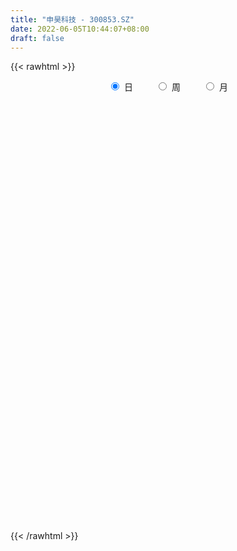 ```yaml
---
title: "申昊科技 - 300853.SZ"
date: 2022-06-05T10:44:07+08:00
draft: false
---
```

{{< rawhtml >}}
    <div style="text-align: center">
        <label style="padding: 1rem;"><input style="margin-right: .5rem" type="radio" name="period" value="D" checked onclick="period_change(this)">日</label>
        <label style="padding: 1rem;"><input style="margin-right: .5rem" type="radio" name="period" value="W" onclick="period_change(this)">周</label>
        <label style="padding: 1rem;"><input style="margin-right: .5rem" type="radio" name="period" value="M" onclick="period_change(this)">月</label>
    </div>
    <div id="chart" style="height: 700px;"></div> 
    <script type="text/javascript">
        const D_v = [554.73,139.92,151.24,160.25,495.36,9085.8,2714.82,1051.08,120462.29,87022.91,80603.54,54928.29,38454.74,41546.93,30181.53,31763.09,25317.61,31017.36,37850.85,22846.68,31258.88,24122.64,31626.1,35492.93,24381.0,21277.51,35740.63,21573.06,22676.95,20766.3,13864.92,12798.07,22420.41,17504.55,26424.84,11355.54,11487.74,17385.61,15292.43,20765.53,13051.57,14010.16,8076.75,31467.96,16606.23,15314.74,18707.38,8127.75,10175.32,21372.79,16568.7,13620.12,18503.36,15408.36,17512.65,9367.69,15414.95,13659.0,11087.17,22660.56,42135.38,28044.17,26794.34,27911.48,42733.98,29915.45,37259.04,31127.51,27775.56,33107.84,31985.61,40680.79,30815.91,31335.63,16374.94,17423.39,11253.05,14527.58,9416.74,9031.31,12875.2,7732.06,10530.74,15221.49,11245.75,8322.67,6907.77,7555.75,9994.02,5142.3,7263.52,5416.5,6810.67,5854.04,13383.72,5675.05,4457.59,6425.38,6816.5,9340.06,8030.0,8653.0,5180.91,12225.97,8120.72,9045.5,8824.23,12657.03,9816.11,10073.23,9145.05,12177.24,20100.05,9159.06,9898.06,5382.06,8376.4,10330.96,10835.56,7087.37,7346.87,4431.76,5298.62,5467.31,5126.0,5570.75,4083.75,4485.75,6302.44,7993.75,4689.01,3764.73,4029.69,4490.0,4288.38,3878.0,7799.5,6738.56,7756.18,6019.5,5926.81,6064.56,4100.87,4764.0,8789.37,4466.53,3975.44,4960.0,9378.02,8423.0,16986.73,10309.8,5037.15,8238.92,7208.0,4636.23,8224.75,14501.85,12087.69,7548.25,8209.0,5031.74,9334.0,5233.69,5149.48,3412.62,3115.73,5520.49,3415.0,2707.56,3248.84,5599.0,3591.54,3100.0,2021.0,2000.12,3551.06,2372.87,3498.37,2926.0,4413.0,4234.62,4354.99,8940.75,14065.85,8477.9,9107.41,11466.54,13645.7,11142.75,5531.12,4098.62,6024.24,2733.75,7478.02,3839.0,3362.75,2395.0,2862.86,2948.0,7331.25,2804.8,2741.59,4148.61,4385.0,4930.75,4638.37,59219.35,47990.06,22526.5,27364.7,15852.0,13891.89,37249.97,34295.69,28837.11,27741.19,45147.54,25221.6,27740.6,43113.81,27792.3,53038.55,45015.52,30367.15,21784.85,41281.63,23301.8,16396.58,25506.55,33556.18,16703.85,24883.55,37142.43,40486.35,21493.35,40362.51,37309.77,25918.55,20450.03,17737.0,45559.92,32557.95,29270.56,22974.03,27473.82,49330.21,43355.45,30234.4,50994.75,31415.15,24737.08,34486.9,26825.68,21449.95,12429.8,17029.95,13465.51,16295.8,56515.22,24106.27,13871.8,15290.36,28892.38,33503.45,36742.34,34097.74,27256.17,40140.17,25569.06,22402.9,18167.4,22484.39,31150.41,23054.55,145533.03,86538.65,37203.6,39917.74,27886.75,27013.3,16439.51,12686.45,14821.35,21553.55,30850.65,19355.4,30957.9,21061.0,22825.2,10651.2,18210.16,13518.95,21272.33,7227.4,5099.95,6733.1,9708.84,18549.13,31844.25,42747.73,70056.93,30999.96,49824.66,31695.2,58324.21,27562.52,22564.02,34645.73,27361.4,64475.4,134796.22,80793.58,64751.24,35749.2,27371.2,65649.81,63731.68,39864.6,31828.2,58661.2,53798.55,57558.4,45228.4,28698.4,57334.02,39132.6,39456.6,30166.8,24720.64,30920.74,30078.5,32833.95,28001.7,18488.96,11697.15,8350.94,21845.46,79162.75,72611.56,36381.1,44589.2,43622.92,24679.11,33495.6,23516.98,25972.95,21125.2,14608.61,13302.4,30256.91,19441.49,20461.43,16751.96,47960.45,35085.08,19927.2,13739.56,28078.8,27096.4,36769.08,37855.05,24778.0,13189.16,33384.45,8658.2,11339.78,26827.95,8847.4,10459.2,8017.75,15303.64,10206.55,8357.54,9263.6,8784.18,6410.24,7882.38,9548.17,6602.3,7407.03,14394.15,9235.4,8462.61,14660.84,15182.49,8729.9,6717.25,9635.35,5079.0,5998.94,7619.17,20422.24,18009.14,11952.8,8040.94,17205.67,11990.37,18108.06,17850.64,19689.54,7930.98,7767.68,11644.75,6727.2,11818.53,7277.6,14095.63,20608.83,11975.95,6847.2,9503.0,10862.0,16688.82,12196.2,7326.94,7551.9,6041.41,9275.61,13340.2,8288.6,10668.4,12053.0,13299.65,16212.4,14592.6,16741.58,19453.01,13704.4,28723.9,28160.14,13795.4,15256.06,30861.26,15198.73,29563.04,23372.48,9356.74,5865.8,5996.48,5731.8,4859.78,6208.8,5178.2,7439.34,5552.6,5099.77,7561.49,8079.8,13816.66]
const D_histogram = [0.0,0.2795213675,0.7470310273,1.3367903218,2.0030337083,2.7147391889,3.4522865169,4.2048096467,4.9668268024,5.0293969739,4.1608299796,3.1224931624,2.0697348123,0.9084358026,-0.0597856913,-0.8643942007,-1.293836988,-1.4122561975,-1.638373682,-1.8800306532,-1.7685827078,-1.8243618119,-1.6804831551,-1.4885653911,-1.460191305,-1.4450523736,-1.2946719848,-1.2807991201,-1.3100894368,-1.442960627,-1.5373263862,-1.6022978837,-1.4739472972,-1.3988264386,-1.7171121407,-1.7648773206,-1.6525134519,-1.3780900212,-1.0618370049,-0.7462879119,-0.5442998905,-0.3577437078,-0.290017848,0.0143210814,0.1695420111,0.1768265916,0.0797536381,-0.0401692244,-0.1686740353,0.0906598976,0.316353521,0.4675664789,0.584163716,0.5593017545,0.3832631405,0.1718787614,0.1889841294,0.1794963871,0.1208818446,0.1114921055,0.4656836607,0.4288843704,0.4881193062,0.5943944459,0.7768344479,0.9203738975,0.913760793,0.7385468639,0.6744808477,0.7380609022,0.7974979762,1.0472396193,0.9329982632,0.4285557176,0.0700466097,-0.3264172375,-0.5253938311,-0.7778613645,-0.9122785133,-0.9999544003,-0.8855326306,-0.8066876415,-0.9113420526,-1.1291906323,-1.1442555959,-1.1181667266,-1.0204301609,-0.9456779698,-0.9317675461,-0.8646141781,-0.6737413882,-0.533132967,-0.561011297,-0.5883691568,-0.6975031323,-0.6348783551,-0.5691808361,-0.4015958141,-0.2845949435,-0.2813651651,-0.2053831817,-0.2819603917,-0.2312453896,-0.0365072338,0.1751970687,0.1537419281,0.3047332365,0.4594743798,0.5582672245,0.6742537221,0.6268358012,0.3938168804,-0.0724890072,-0.4032197186,-0.7468662145,-0.9218998447,-1.085272594,-0.9418428635,-0.741037313,-0.527147181,-0.3118760027,-0.1280112593,-0.0057251997,0.0326383706,-0.0526075976,0.0349570137,0.0742799527,0.1168731653,0.070948562,0.2551388712,0.3084803712,0.2635455011,0.2442834623,0.1235029553,-0.0152903839,-0.0176643308,0.1951813189,0.3430577555,0.559741601,0.6486501014,0.5919819284,0.5969383727,0.5304095365,0.367108738,0.4399709481,0.4473494557,0.4601409018,0.4114262826,0.5051044657,0.5441235445,0.6623840682,0.6407221332,0.5827270385,0.5840813256,0.4055287183,0.293042858,0.3427051171,0.5186939761,0.6294369714,0.65375458,0.4832914686,0.379182003,0.1419274394,0.0145760681,-0.012358475,-0.064896481,-0.1101585477,-0.2586409691,-0.3019880306,-0.3249790936,-0.2534934085,-0.1642517615,-0.1798657648,-0.2631636791,-0.2850007611,-0.2754555469,-0.3367341568,-0.3012159792,-0.1666358884,-0.095341678,0.014452721,0.1151481523,0.2058758134,0.3298029074,0.388156709,0.5380365516,0.4011571652,0.5432710114,0.7354161954,0.656800952,0.5068289727,0.3545764787,0.1174466954,-0.0515912731,0.0326920432,0.0032252624,0.0309966219,0.03440502,-0.0019646162,-0.1494236957,-0.3514209275,-0.4504908308,-0.4584060585,-0.3898586262,-0.2869396858,-0.2572014432,-0.1970847848,0.6190169812,0.8347462048,0.9870703743,1.3472420282,1.3792242079,1.2555666845,-1.1292700116,-2.6409984649,-3.3740704631,-3.8008057057,-4.0159892123,-3.9830543435,-3.6621693765,-3.1163087009,-2.5690125084,-1.8675146811,-1.3201398985,-0.903986352,-0.603874709,-0.1777008815,0.1038867434,0.3379265442,0.5878375846,0.8013470282,0.9458365211,0.9447999028,1.106998297,1.3100674993,1.3732365605,1.4992690662,1.6629754875,1.5411710339,1.2892351634,1.0496050482,1.1711965179,1.2204190657,1.0166182717,0.8444741865,0.5518524597,0.0510189854,-0.2580653827,-0.3472112663,-0.2049710534,-0.114230276,-0.0379285923,0.1332613856,0.2091434434,0.2718879312,0.2988766518,0.2592386984,0.2265525373,0.1560247171,0.3695303074,0.3929254226,0.3646022614,0.2694171161,0.1016001658,0.1482662773,0.090456617,-0.0408611269,-0.1397995061,-0.2231488083,-0.3039746259,-0.3680781033,-0.444304426,-0.4248413415,-0.2880180808,-0.0937244347,0.3927386167,0.51071209,0.5090759088,0.5188263971,0.4606298689,0.3190885218,0.2277273167,0.1095470106,0.046872909,0.0585437366,0.120534525,0.121833955,0.1626049648,0.2077391568,0.079184573,0.0148878979,-0.0281327417,-0.0752821171,-0.1925755029,-0.2151435998,-0.2130423764,-0.2327559056,-0.2486241695,-0.1215612832,0.1155077142,0.3462942863,0.6176915651,0.6985204459,0.5206965765,0.2992937809,0.1878596823,0.1641669312,0.1714477116,0.2094950231,0.1622459536,0.3648612211,0.4816136518,0.2456841458,0.1381037267,0.0084429541,-0.1046670322,0.0240410169,0.1398844132,0.0434382093,0.0620351608,0.1816169618,0.2033727462,0.2866535213,0.2120249198,0.0948193484,0.101721451,0.1175332758,0.0452971652,0.0019680657,-0.0375683745,-0.0674640447,-0.1355448404,-0.2798410352,-0.3462810049,-0.3373138812,-0.3573655138,-0.3509820578,-0.3186297998,-0.1637568615,0.0180445471,0.1069590095,0.1404070291,0.0974493887,0.0475607394,0.0775213227,0.0096401378,-0.0815683614,-0.1824307583,-0.2185468439,-0.2295587646,-0.163746803,-0.1268883702,-0.1468346689,-0.2137683217,-0.0936439234,-0.1272021534,-0.1025123637,-0.0736451321,0.0209508637,0.0381423044,-0.0203353105,-0.0452714321,-0.1135062137,-0.146969999,-0.2758898275,-0.3596116297,-0.4327700808,-0.6259505581,-0.689437487,-0.7675674641,-0.7871271421,-0.6637721033,-0.5725808177,-0.4207852035,-0.2597002984,-0.1663776667,-0.1353562728,-0.1140692976,-0.0378364449,0.021700333,0.0752599784,0.1839971892,0.1827147474,0.2295494041,0.240385099,0.3264588099,0.3733856266,0.388635866,0.41042639,0.3927570161,0.3388988484,0.2267567392,0.1702372576,0.0815945474,0.0079109252,0.0042456771,-0.1512711769,-0.3034855417,-0.2394660592,-0.126964922,-0.1243398104,-0.0717362254,-0.0554951841,-0.0289470164,-0.0227913297,-0.012457231,-0.0587297735,-0.153238961,-0.1214304895,-0.0743805551,-0.0232653572,-0.0003084196,-0.0389611065,-0.1153908277,-0.2316505434,-0.2647823375,-0.3117557453,-0.3112631694,-0.3186268226,-0.2927881332,-0.2295952729,-0.1515225117,-0.1597681055,-0.2040892113,-0.3205636872,-0.4275628359,-0.3484554129,-0.2702863562,-0.1266259094,0.1580546351,0.3913957374,0.4664768107,0.5490454067,0.6945449327,0.7120102064,0.80942276,0.7355660043,0.6624934748,0.5852131663,0.5112037289,0.4432353236,0.3669280508,0.2253785003,0.1391876615,0.0504141387,-0.0328867033,-0.0847031159,-0.0826056855,-0.0377033055,0.0655838259]
const D_fast = [0.0,0.3494017094,1.0036691261,1.9276260009,3.0946278146,4.4850180923,6.0856370496,7.8893625911,9.8930864473,11.2130058624,11.3846463629,11.1269328364,10.5916081893,9.6574181303,8.6742502136,7.6535431539,6.9006411197,6.4291578607,5.7934469557,5.0817823213,4.7510845897,4.2392150327,3.9629729007,3.782749317,3.4460755768,3.0999514148,2.9266638074,2.6203368921,2.2635242161,1.7699128692,1.2912155134,0.8256695451,0.5855333073,0.3109475562,-0.4366161811,-0.9256006911,-1.2263651854,-1.29646426,-1.2456704949,-1.11669338,-1.0507803311,-0.9536600754,-0.9584386776,-0.6505194779,-0.4529130453,-0.401421817,-0.478556361,-0.6085215295,-0.7791948493,-0.497195942,-0.1924139383,0.0756906393,0.3383288054,0.4532922825,0.3730694536,0.2046547649,0.2690061652,0.3043925198,0.2759984383,0.2944817257,0.7650941961,0.8355159983,1.0167807607,1.2716545118,1.6483031258,2.0219360498,2.2437631436,2.2531859305,2.3577401262,2.6058354062,2.8646469743,3.3761985222,3.4952067319,3.0979031158,2.7569056602,2.2788375037,1.9485124523,1.5015795778,1.1390928006,0.8014283136,0.6944669257,0.5716400043,0.2391500801,-0.2609961577,-0.5621250203,-0.8155778326,-0.9729488071,-1.1346161085,-1.3536475712,-1.5026477478,-1.480210305,-1.4728851255,-1.6410162797,-1.8154664287,-2.0989761873,-2.1950709989,-2.2716686889,-2.2044826205,-2.1586304857,-2.2257419986,-2.2011058106,-2.3481731185,-2.3552694638,-2.1696581165,-1.9141545468,-1.8971742053,-1.6699995879,-1.4003898496,-1.1620301987,-0.8774802706,-0.7681892412,-0.9027539419,-1.3871820814,-1.8187177224,-2.349080772,-2.7545893633,-3.1892802611,-3.2813112465,-3.2657650243,-3.1836616875,-3.0463595098,-2.8944975813,-2.7736428216,-2.7271196586,-2.8255175263,-2.7292136616,-2.6713207344,-2.5995092304,-2.6276966933,-2.3797216663,-2.2492600735,-2.2283085683,-2.1864997415,-2.2764045097,-2.4190204449,-2.4258104745,-2.1641694951,-1.9305286196,-1.5739093739,-1.322838348,-1.2315110389,-1.0773200014,-1.0112464535,-1.0827700675,-0.8999151204,-0.7806992489,-0.6528725774,-0.5987306259,-0.3787763264,-0.2037263614,0.0801301793,0.2186487776,0.3063354426,0.4537100611,0.3765396333,0.3373144875,0.4726530258,0.778315379,1.0464176171,1.2341738707,1.1845336265,1.1752196616,0.9734469579,0.8497396036,0.8197154417,0.7509533155,0.6781516119,0.4650089482,0.346164879,0.2419290427,0.2500413756,0.2982200822,0.2376396378,0.0885508037,-0.0045364687,-0.0638551411,-0.2093172902,-0.2491031075,-0.1561819887,-0.1087231978,0.0046843814,0.1341668508,0.2763634652,0.4827412861,0.6381342649,0.9225232454,0.8859331503,1.1638647494,1.5398639822,1.6254489768,1.6021842407,1.5385758663,1.3308077569,1.1488719702,1.2413282972,1.2126678321,1.2481883471,1.2601980002,1.2233372098,1.0385222065,0.7486697428,0.5369771318,0.4144603894,0.3855431652,0.4167271842,0.3821650659,0.3930105281,1.3638665394,1.7882823142,2.1873740773,2.8843562383,3.26114447,3.4513786177,0.7842244187,-1.3877536509,-2.9643432649,-4.3412799338,-5.5604607435,-6.5232894607,-7.1179468378,-7.3511633373,-7.4461202719,-7.211501115,-6.994161307,-6.8040043485,-6.6548613827,-6.2731127755,-5.9655534648,-5.647032028,-5.2501615915,-4.8363153908,-4.4553667677,-4.2202034103,-3.7812554418,-3.2506693647,-2.8441911633,-2.3433413911,-1.7638910979,-1.500402793,-1.4300298727,-1.4072587258,-0.9928681267,-0.6385408125,-0.5881870385,-0.5492125771,-0.703871189,-1.1919499169,-1.5655506307,-1.7414993309,-1.6505018813,-1.588318673,-1.5214991374,-1.316993813,-1.1888258944,-1.0581094237,-0.9564015402,-0.931229819,-0.9072778458,-0.9387994867,-0.6329113195,-0.5112848487,-0.4484574445,-0.4762883109,-0.6187052197,-0.5349725389,-0.5701680449,-0.7117010705,-0.8455893262,-0.9847258306,-1.1415453046,-1.2976683078,-1.484970737,-1.5717179879,-1.5068992474,-1.3360367099,-0.7513890044,-0.5057375085,-0.3801047126,-0.240647625,-0.183686686,-0.2454559026,-0.2798852786,-0.370678832,-0.4216347063,-0.3953279445,-0.303203525,-0.2714456062,-0.1900233552,-0.092954374,-0.2017128145,-0.2622875151,-0.3123413402,-0.3783112449,-0.5437485064,-0.6201025033,-0.671261874,-0.7491643796,-0.8271886859,-0.7305161203,-0.4645701943,-0.1472100507,0.2786101194,0.5340691117,0.4864193864,0.339840036,0.2753708579,0.2927198397,0.342862548,0.4332836153,0.4265960342,0.720426607,0.9575824505,0.783073981,0.7100194936,0.5824694595,0.4431927152,0.5779110185,0.7287255181,0.6431388665,0.6772446083,0.8422306497,0.9148296207,1.069773776,1.0481514046,0.9546506702,0.9869831356,1.0321782793,0.97126646,0.9284293769,0.8795008431,0.8327391617,0.730772156,0.5165157024,0.3635054815,0.2881441348,0.1787511237,0.0973890653,0.0500838734,0.1640175963,0.3503301416,0.4659843565,0.5345341333,0.51593884,0.4779403757,0.5272812896,0.4618101391,0.3502095496,0.2037394631,0.1129866665,0.0445850547,0.0694603155,0.0745966558,0.0179416899,-0.1024340434,-0.0057206259,-0.0710793943,-0.0720176955,-0.061561747,0.0382719649,0.0649989816,0.0014375391,-0.0348164405,-0.1314277756,-0.2016340607,-0.399526346,-0.5731510556,-0.7545020269,-1.1041701437,-1.3400164444,-1.6100382875,-1.826379751,-1.8689677381,-1.9209216569,-1.8743223436,-1.778162513,-1.726434298,-1.7292519724,-1.7364823215,-1.66970858,-1.6047467189,-1.5323720789,-1.3776355708,-1.3332393257,-1.2290173181,-1.1580853483,-0.990396935,-0.8501237117,-0.7377145058,-0.6133173843,-0.5327975041,-0.5019309597,-0.5573838841,-0.5713440513,-0.6395881247,-0.7112940155,-0.7138978443,-0.9072324926,-1.1353182428,-1.1311652751,-1.0504053684,-1.0788652095,-1.0441956808,-1.0418284355,-1.0225170219,-1.0220591676,-1.0148393767,-1.0757943625,-1.2086132902,-1.2071624411,-1.1787076455,-1.1334087869,-1.1105289542,-1.1589219177,-1.2641993459,-1.4383716974,-1.5376990759,-1.6626114201,-1.7399346365,-1.8269549954,-1.8743133393,-1.8685192972,-1.8283271639,-1.8765147841,-1.9718581928,-2.1684735905,-2.3823634481,-2.3903698784,-2.3797724107,-2.2677684412,-1.9435742379,-1.6123842013,-1.4206839253,-1.2008539777,-0.8817182184,-0.6862503932,-0.3864821495,-0.2764474042,-0.183896565,-0.1148735819,-0.0610820871,-0.0182416615,-0.0028169215,-0.088021847,-0.1394157704,-0.2155857586,-0.3071082763,-0.380100468,-0.3986544589,-0.3631779053,-0.2434948174]
const D_slow = [0.0,0.0698803419,0.2566380987,0.5908356792,1.0915941062,1.7702789035,2.6333505327,3.6845529444,4.926259645,6.1836088884,7.2238163833,8.0044396739,8.521873377,8.7489823277,8.7340359048,8.5179373547,8.1944781077,7.8414140583,7.4318206378,6.9618129745,6.5196672975,6.0635768446,5.6434560558,5.271314708,4.9062668818,4.5450037884,4.2213357922,3.9011360122,3.573613653,3.2128734962,2.8285418997,2.4279674287,2.0594806044,1.7097739948,1.2804959596,0.8392766295,0.4261482665,0.0816257612,-0.18383349,-0.370405468,-0.5064804406,-0.5959163676,-0.6684208296,-0.6648405592,-0.6224550565,-0.5782484086,-0.5583099991,-0.5683523052,-0.610520814,-0.5878558396,-0.5087674593,-0.3918758396,-0.2458349106,-0.106009472,-0.0101936869,0.0327760035,0.0800220358,0.1248961326,0.1551165938,0.1829896202,0.2994105353,0.4066316279,0.5286614545,0.677260066,0.8714686779,1.1015621523,1.3300023506,1.5146390665,1.6832592785,1.867774504,2.0671489981,2.3289589029,2.5622084687,2.6693473981,2.6868590505,2.6052547412,2.4739062834,2.2794409423,2.0513713139,1.8013827139,1.5799995562,1.3783276458,1.1504921327,0.8681944746,0.5821305756,0.302588894,0.0474813538,-0.1889381387,-0.4218800252,-0.6380335697,-0.8064689168,-0.9397521585,-1.0800049828,-1.227097272,-1.401473055,-1.5601926438,-1.7024878528,-1.8028868063,-1.8740355422,-1.9443768335,-1.9957226289,-2.0662127268,-2.1240240742,-2.1331508827,-2.0893516155,-2.0509161335,-1.9747328244,-1.8598642294,-1.7202974233,-1.5517339927,-1.3950250424,-1.2965708223,-1.3146930741,-1.4154980038,-1.6022145574,-1.8326895186,-2.1040076671,-2.339468383,-2.5247277113,-2.6565145065,-2.7344835072,-2.766486322,-2.7679176219,-2.7597580293,-2.7729099287,-2.7641706753,-2.7456006871,-2.7163823958,-2.6986452553,-2.6348605375,-2.5577404447,-2.4918540694,-2.4307832038,-2.399907465,-2.403730061,-2.4081461437,-2.359350814,-2.2735863751,-2.1336509748,-1.9714884495,-1.8234929674,-1.6742583742,-1.54165599,-1.4498788055,-1.3398860685,-1.2280487046,-1.1130134791,-1.0101569085,-0.8838807921,-0.7478499059,-0.5822538889,-0.4220733556,-0.276391596,-0.1303712646,-0.028989085,0.0442716295,0.1299479088,0.2596214028,0.4169806457,0.5804192907,0.7012421578,0.7960376586,0.8315195184,0.8351635355,0.8320739167,0.8158497965,0.7883101596,0.7236499173,0.6481529096,0.5669081362,0.5035347841,0.4624718437,0.4175054025,0.3517144828,0.2804642925,0.2116004058,0.1274168666,0.0521128718,0.0104538997,-0.0133815198,-0.0097683396,0.0190186985,0.0704876518,0.1529383787,0.2499775559,0.3844866938,0.4847759851,0.620593738,0.8044477868,0.9686480248,1.095355268,1.1839993877,1.2133610615,1.2004632432,1.208636254,1.2094425696,1.2171917251,1.2257929801,1.2253018261,1.1879459022,1.1000906703,0.9874679626,0.8728664479,0.7754017914,0.7036668699,0.6393665091,0.5900953129,0.7448495582,0.9535361094,1.200303703,1.5371142101,1.881920262,2.1958119332,1.9134944303,1.253244814,0.4097271983,-0.5404742282,-1.5444715312,-2.5402351171,-3.4557774612,-4.2348546365,-4.8771077636,-5.3439864338,-5.6740214085,-5.9000179965,-6.0509866737,-6.0954118941,-6.0694402082,-5.9849585722,-5.837999176,-5.637662419,-5.4012032887,-5.165003313,-4.8882537388,-4.560736864,-4.2174277238,-3.8426104573,-3.4268665854,-3.0415738269,-2.7192650361,-2.456863774,-2.1640646446,-1.8589598781,-1.6048053102,-1.3936867636,-1.2557236487,-1.2429689023,-1.307485248,-1.3942880646,-1.4455308279,-1.4740883969,-1.483570545,-1.4502551986,-1.3979693378,-1.329997355,-1.255278192,-1.1904685174,-1.1338303831,-1.0948242038,-1.002441627,-0.9042102713,-0.813059706,-0.7457054269,-0.7203053855,-0.6832388162,-0.6606246619,-0.6708399436,-0.7057898202,-0.7615770222,-0.8375706787,-0.9295902045,-1.040666311,-1.1468766464,-1.2188811666,-1.2423122752,-1.1441276211,-1.0164495986,-0.8891806214,-0.7594740221,-0.6443165549,-0.5645444244,-0.5076125952,-0.4802258426,-0.4685076154,-0.4538716812,-0.4237380499,-0.3932795612,-0.35262832,-0.3006935308,-0.2808973875,-0.2771754131,-0.2842085985,-0.3030291278,-0.3511730035,-0.4049589034,-0.4582194976,-0.516408474,-0.5785645163,-0.6089548371,-0.5800779086,-0.493504337,-0.3390814457,-0.1644513342,-0.0342771901,0.0405462551,0.0875111757,0.1285529085,0.1714148364,0.2237885922,0.2643500806,0.3555653858,0.4759687988,0.5373898352,0.5719157669,0.5740265054,0.5478597474,0.5538700016,0.5888411049,0.5997006572,0.6152094474,0.6606136879,0.7114568745,0.7831202548,0.8361264847,0.8598313218,0.8852616846,0.9146450035,0.9259692948,0.9264613112,0.9170692176,0.9002032064,0.8663169963,0.7963567375,0.7097864863,0.625458016,0.5361166376,0.4483711231,0.3687136732,0.3277744578,0.3322855946,0.3590253469,0.3941271042,0.4184894514,0.4303796362,0.4497599669,0.4521700014,0.431777911,0.3861702214,0.3315335104,0.2741438193,0.2332071185,0.201485026,0.1647763588,0.1113342784,0.0879232975,0.0561227591,0.0304946682,0.0120833852,0.0173211011,0.0268566772,0.0217728496,0.0104549916,-0.0179215619,-0.0546640616,-0.1236365185,-0.2135394259,-0.3217319461,-0.4782195856,-0.6505789574,-0.8424708234,-1.0392526089,-1.2051956348,-1.3483408392,-1.4535371401,-1.5184622147,-1.5600566313,-1.5938956995,-1.6224130239,-1.6318721352,-1.6264470519,-1.6076320573,-1.56163276,-1.5159540731,-1.4585667221,-1.3984704474,-1.3168557449,-1.2235093383,-1.1263503718,-1.0237437743,-0.9255545202,-0.8408298081,-0.7841406233,-0.7415813089,-0.7211826721,-0.7192049407,-0.7181435215,-0.7559613157,-0.8318327011,-0.8916992159,-0.9234404464,-0.954525399,-0.9724594554,-0.9863332514,-0.9935700055,-0.9992678379,-1.0023821457,-1.0170645891,-1.0553743293,-1.0857319517,-1.1043270904,-1.1101434297,-1.1102205346,-1.1199608112,-1.1488085182,-1.206721154,-1.2729167384,-1.3508556747,-1.4286714671,-1.5083281728,-1.5815252061,-1.6389240243,-1.6768046522,-1.7167466786,-1.7677689814,-1.8479099032,-1.9548006122,-2.0419144654,-2.1094860545,-2.1411425318,-2.101628873,-2.0037799387,-1.887160736,-1.7498993843,-1.5762631512,-1.3982605996,-1.1959049096,-1.0120134085,-0.8463900398,-0.7000867482,-0.572285816,-0.4614769851,-0.3697449724,-0.3134003473,-0.2786034319,-0.2659998973,-0.2742215731,-0.2953973521,-0.3160487734,-0.3254745998,-0.3090786433]
const D_data = [['2020-07-24', 36.49, 43.79, 36.49, 43.79],['2020-07-27', 48.17, 48.17, 48.17, 48.17],['2020-07-28', 52.99, 52.99, 52.99, 52.99],['2020-07-29', 58.29, 58.29, 58.29, 58.29],['2020-07-30', 64.12, 64.12, 64.12, 64.12],['2020-07-31', 70.53, 70.53, 70.53, 70.53],['2020-08-03', 77.58, 77.58, 77.58, 77.58],['2020-08-04', 85.34, 85.34, 85.34, 85.34],['2020-08-05', 93.87, 93.87, 87.5, 93.87],['2020-08-06', 90.0, 92.15, 89.3, 97.0],['2020-08-07', 91.5, 82.94, 82.94, 92.88],['2020-08-10', 80.08, 79.65, 76.66, 83.0],['2020-08-11', 80.8, 77.06, 76.61, 81.2],['2020-08-12', 75.9, 72.12, 69.88, 77.0],['2020-08-13', 71.88, 70.35, 70.0, 72.08],['2020-08-14', 70.43, 68.45, 66.19, 71.27],['2020-08-17', 68.69, 70.13, 68.68, 70.85],['2020-08-18', 69.99, 72.6, 68.5, 72.61],['2020-08-19', 71.78, 70.18, 70.0, 74.95],['2020-08-20', 68.15, 68.33, 66.0, 69.88],['2020-08-21', 69.14, 71.9, 68.82, 72.91],['2020-08-24', 71.0, 69.41, 67.03, 71.0],['2020-08-25', 68.53, 71.58, 68.52, 73.66],['2020-08-26', 72.0, 72.6, 70.11, 74.33],['2020-08-27', 71.78, 70.69, 69.01, 72.71],['2020-08-28', 70.07, 70.15, 68.03, 70.5],['2020-08-31', 70.01, 71.82, 70.01, 74.0],['2020-09-01', 71.3, 70.1, 69.56, 71.99],['2020-09-02', 70.11, 69.01, 68.02, 70.13],['2020-09-03', 68.7, 66.65, 66.63, 69.13],['2020-09-04', 65.1, 65.75, 64.1, 66.21],['2020-09-07', 65.5, 64.8, 64.55, 66.86],['2020-09-08', 65.12, 66.48, 62.2, 66.97],['2020-09-09', 65.06, 65.48, 64.65, 67.96],['2020-09-10', 66.13, 58.85, 58.55, 66.49],['2020-09-11', 58.86, 60.0, 57.73, 60.6],['2020-09-14', 60.29, 60.9, 60.16, 61.54],['2020-09-15', 60.9, 62.8, 60.6, 63.99],['2020-09-16', 62.99, 63.94, 61.15, 64.5],['2020-09-17', 63.46, 64.88, 63.22, 65.99],['2020-09-18', 64.14, 64.28, 63.5, 65.2],['2020-09-21', 63.95, 64.7, 63.18, 66.5],['2020-09-22', 64.04, 63.55, 63.11, 64.67],['2020-09-23', 64.53, 67.32, 63.92, 68.63],['2020-09-24', 66.3, 66.68, 66.13, 69.18],['2020-09-25', 66.84, 65.32, 65.2, 68.98],['2020-09-28', 65.05, 63.79, 62.0, 65.73],['2020-09-29', 63.5, 62.85, 62.7, 64.4],['2020-09-30', 62.85, 61.9, 61.01, 63.58],['2020-10-09', 62.99, 67.0, 62.8, 68.23],['2020-10-12', 67.89, 67.98, 66.59, 68.09],['2020-10-13', 67.97, 68.32, 67.35, 68.59],['2020-10-14', 68.3, 68.99, 67.92, 69.99],['2020-10-15', 68.96, 67.9, 66.66, 69.86],['2020-10-16', 67.8, 65.83, 65.8, 68.99],['2020-10-19', 65.98, 64.56, 64.32, 66.5],['2020-10-20', 64.9, 67.05, 63.3, 67.27],['2020-10-21', 66.59, 66.9, 66.59, 67.86],['2020-10-22', 66.55, 66.24, 65.33, 66.91],['2020-10-23', 66.26, 66.79, 65.54, 69.0],['2020-10-26', 67.15, 72.55, 67.0, 72.88],['2020-10-27', 71.0, 68.92, 68.0, 71.36],['2020-10-28', 70.12, 70.62, 69.51, 71.77],['2020-10-29', 68.7, 72.18, 68.1, 72.88],['2020-10-30', 72.05, 74.58, 71.51, 77.9],['2020-11-02', 74.07, 75.8, 72.08, 76.7],['2020-11-03', 75.0, 75.2, 73.8, 79.9],['2020-11-04', 74.5, 73.46, 73.19, 79.33],['2020-11-05', 73.0, 75.0, 71.95, 75.0],['2020-11-06', 74.8, 77.42, 74.04, 78.46],['2020-11-09', 78.0, 78.6, 76.51, 79.87],['2020-11-10', 77.7, 82.88, 76.9, 82.88],['2020-11-11', 80.28, 79.83, 79.2, 83.92],['2020-11-12', 81.09, 74.18, 73.81, 82.0],['2020-11-13', 73.88, 74.25, 72.41, 74.96],['2020-11-16', 73.88, 72.0, 71.14, 74.3],['2020-11-17', 72.13, 72.88, 71.19, 73.16],['2020-11-18', 72.72, 70.8, 70.5, 73.49],['2020-11-19', 70.3, 70.86, 69.5, 71.5],['2020-11-20', 70.8, 70.35, 70.2, 71.37],['2020-11-23', 70.5, 72.44, 69.5, 72.57],['2020-11-24', 72.4, 72.05, 71.56, 72.99],['2020-11-25', 71.79, 69.17, 69.03, 72.3],['2020-11-26', 69.01, 66.2, 65.82, 69.49],['2020-11-27', 66.24, 67.3, 65.05, 67.35],['2020-11-30', 67.0, 67.0, 66.38, 68.22],['2020-12-01', 67.0, 67.4, 66.5, 67.94],['2020-12-02', 67.05, 66.78, 66.71, 67.81],['2020-12-03', 66.85, 65.46, 64.8, 66.88],['2020-12-04', 65.16, 65.55, 64.9, 65.97],['2020-12-07', 65.3, 67.08, 65.3, 67.48],['2020-12-08', 67.08, 66.74, 66.53, 67.48],['2020-12-09', 66.52, 64.35, 64.35, 67.3],['2020-12-10', 64.52, 63.58, 63.38, 64.8],['2020-12-11', 63.6, 61.48, 60.81, 63.8],['2020-12-14', 61.4, 62.76, 60.89, 62.79],['2020-12-15', 62.49, 62.43, 62.08, 63.31],['2020-12-16', 61.82, 63.7, 61.82, 64.26],['2020-12-17', 63.7, 63.3, 62.65, 63.8],['2020-12-18', 63.3, 61.7, 61.41, 63.84],['2020-12-21', 61.49, 62.35, 60.9, 62.79],['2020-12-22', 62.37, 59.95, 59.72, 62.37],['2020-12-23', 60.58, 60.97, 59.65, 61.45],['2020-12-24', 60.98, 63.03, 60.16, 65.1],['2020-12-25', 62.99, 64.1, 62.51, 64.18],['2020-12-28', 63.58, 61.53, 61.07, 64.87],['2020-12-29', 61.15, 63.94, 61.08, 64.88],['2020-12-30', 63.55, 64.85, 63.53, 65.87],['2020-12-31', 64.76, 64.99, 63.61, 65.29],['2021-01-04', 65.0, 66.05, 64.58, 66.47],['2021-01-05', 65.9, 64.5, 63.8, 65.9],['2021-01-06', 64.5, 61.63, 61.32, 64.81],['2021-01-07', 61.06, 56.75, 55.96, 61.58],['2021-01-08', 57.0, 55.9, 55.3, 57.8],['2021-01-11', 55.75, 53.23, 52.86, 56.0],['2021-01-12', 53.25, 53.02, 52.71, 54.29],['2021-01-13', 52.88, 51.16, 51.15, 53.24],['2021-01-14', 51.16, 53.82, 49.87, 53.96],['2021-01-15', 53.5, 54.45, 53.31, 56.27],['2021-01-18', 54.18, 54.86, 54.1, 55.66],['2021-01-19', 54.66, 55.32, 54.2, 56.86],['2021-01-20', 55.14, 55.44, 54.63, 55.86],['2021-01-21', 55.1, 55.05, 54.52, 56.0],['2021-01-22', 55.0, 54.05, 53.71, 55.15],['2021-01-25', 54.05, 51.97, 51.9, 54.05],['2021-01-26', 51.98, 53.74, 51.96, 54.75],['2021-01-27', 53.41, 53.13, 52.4, 53.74],['2021-01-28', 52.62, 53.08, 52.53, 54.93],['2021-01-29', 53.07, 51.65, 50.63, 53.71],['2021-02-01', 51.55, 54.66, 51.29, 55.0],['2021-02-02', 54.75, 53.52, 53.14, 54.75],['2021-02-03', 53.4, 52.18, 51.86, 53.4],['2021-02-04', 51.91, 52.18, 50.66, 52.76],['2021-02-05', 52.45, 50.33, 49.88, 52.84],['2021-02-08', 50.12, 49.1, 49.01, 50.58],['2021-02-09', 49.02, 50.07, 48.8, 50.7],['2021-02-10', 50.09, 53.07, 50.03, 53.57],['2021-02-18', 53.45, 53.12, 52.82, 54.55],['2021-02-19', 53.12, 55.02, 52.6, 55.4],['2021-02-22', 55.1, 54.44, 54.19, 55.87],['2021-02-23', 54.15, 52.93, 52.88, 54.8],['2021-02-24', 52.93, 53.79, 52.9, 54.78],['2021-02-25', 53.74, 52.95, 52.78, 54.22],['2021-02-26', 52.68, 51.26, 51.18, 53.2],['2021-03-01', 51.39, 54.1, 51.39, 54.36],['2021-03-02', 54.12, 53.67, 53.11, 54.62],['2021-03-03', 53.5, 53.99, 53.21, 54.33],['2021-03-04', 54.49, 53.32, 53.18, 54.8],['2021-03-05', 53.3, 55.46, 53.3, 55.59],['2021-03-08', 55.71, 55.44, 54.8, 56.15],['2021-03-09', 56.2, 57.25, 53.11, 59.48],['2021-03-10', 57.47, 56.21, 54.9, 57.93],['2021-03-11', 55.95, 55.98, 55.12, 56.66],['2021-03-12', 56.23, 57.01, 55.69, 58.2],['2021-03-15', 57.0, 54.66, 54.6, 57.95],['2021-03-16', 54.69, 54.98, 54.5, 55.48],['2021-03-17', 55.7, 57.11, 54.8, 58.0],['2021-03-18', 57.11, 59.68, 56.85, 62.8],['2021-03-19', 58.55, 60.15, 58.0, 61.33],['2021-03-22', 60.15, 60.02, 59.0, 60.87],['2021-03-23', 60.54, 57.73, 57.59, 60.56],['2021-03-24', 57.6, 58.27, 57.31, 59.66],['2021-03-25', 58.27, 56.0, 55.0, 58.27],['2021-03-26', 56.31, 56.57, 55.7, 56.99],['2021-03-29', 56.21, 57.53, 56.21, 57.89],['2021-03-30', 57.53, 57.08, 56.66, 57.69],['2021-03-31', 57.08, 56.95, 56.76, 57.59],['2021-04-01', 56.95, 55.09, 55.02, 57.0],['2021-04-02', 55.1, 55.76, 54.62, 56.29],['2021-04-06', 55.7, 55.67, 55.26, 56.15],['2021-04-07', 55.67, 56.83, 55.2, 56.96],['2021-04-08', 56.8, 57.39, 56.7, 58.66],['2021-04-09', 57.48, 56.2, 56.18, 57.5],['2021-04-12', 56.21, 54.96, 54.8, 56.56],['2021-04-13', 55.1, 55.27, 54.74, 55.5],['2021-04-14', 55.8, 55.44, 54.89, 55.8],['2021-04-15', 55.44, 54.19, 53.35, 55.44],['2021-04-16', 53.9, 55.09, 53.9, 55.27],['2021-04-19', 55.5, 56.61, 54.69, 56.88],['2021-04-20', 56.53, 56.27, 56.06, 57.1],['2021-04-21', 55.8, 57.21, 55.7, 57.45],['2021-04-22', 57.46, 57.72, 56.84, 58.3],['2021-04-23', 57.75, 58.25, 56.5, 58.41],['2021-04-26', 58.76, 59.48, 57.08, 59.65],['2021-04-27', 61.95, 59.47, 59.47, 62.48],['2021-04-28', 59.34, 61.6, 59.25, 61.65],['2021-04-29', 60.61, 58.48, 58.26, 60.98],['2021-04-30', 59.33, 62.45, 58.91, 62.45],['2021-05-06', 63.68, 64.6, 62.46, 65.29],['2021-05-07', 64.6, 62.2, 62.18, 65.49],['2021-05-10', 62.2, 61.3, 60.64, 62.87],['2021-05-11', 61.5, 60.96, 60.89, 62.35],['2021-05-12', 60.68, 59.2, 58.0, 60.68],['2021-05-13', 58.71, 59.15, 58.71, 59.96],['2021-05-14', 59.01, 62.26, 58.73, 62.62],['2021-05-17', 61.66, 61.17, 60.77, 61.99],['2021-05-18', 61.17, 62.07, 60.7, 62.35],['2021-05-19', 62.57, 62.05, 61.72, 62.86],['2021-05-20', 62.37, 61.65, 60.8, 62.37],['2021-05-21', 61.69, 59.87, 59.74, 61.69],['2021-05-24', 59.76, 58.2, 57.92, 60.85],['2021-05-25', 58.05, 58.5, 58.05, 58.98],['2021-05-26', 58.46, 59.12, 58.2, 59.44],['2021-05-27', 58.7, 60.02, 58.62, 60.84],['2021-05-28', 59.91, 60.75, 59.8, 61.61],['2021-05-31', 60.82, 60.07, 59.81, 61.28],['2021-06-01', 60.0, 60.6, 59.86, 61.58],['2021-06-02', 60.77, 72.72, 60.3, 72.72],['2021-06-03', 71.55, 68.7, 66.0, 71.55],['2021-06-04', 68.0, 69.79, 66.91, 72.09],['2021-06-07', 69.79, 74.92, 69.1, 76.36],['2021-06-08', 74.92, 73.21, 72.2, 75.68],['2021-06-09', 74.05, 72.36, 70.0, 74.37],['2021-06-10', 40.0, 37.55, 36.4, 40.0],['2021-06-11', 37.8, 36.63, 36.37, 38.96],['2021-06-15', 36.4, 38.0, 35.8, 38.3],['2021-06-16', 38.99, 35.8, 35.71, 38.99],['2021-06-17', 35.5, 33.42, 32.44, 35.77],['2021-06-18', 33.04, 32.53, 32.48, 33.58],['2021-06-21', 32.48, 33.6, 32.0, 33.8],['2021-06-22', 34.1, 35.5, 33.68, 35.99],['2021-06-23', 35.67, 35.55, 34.83, 36.04],['2021-06-24', 35.1, 38.36, 34.91, 39.4],['2021-06-25', 38.13, 37.75, 37.4, 40.4],['2021-06-28', 37.42, 37.0, 36.9, 38.6],['2021-06-29', 36.7, 36.03, 35.93, 37.65],['2021-06-30', 36.0, 38.4, 36.0, 39.88],['2021-07-01', 39.48, 37.61, 37.5, 39.66],['2021-07-02', 38.4, 37.73, 37.11, 38.45],['2021-07-05', 37.8, 38.77, 37.6, 39.98],['2021-07-06', 38.47, 39.31, 37.01, 39.9],['2021-07-07', 38.51, 39.33, 38.06, 39.79],['2021-07-08', 39.52, 37.9, 37.62, 40.49],['2021-07-09', 39.5, 40.49, 39.31, 44.44],['2021-07-12', 40.22, 42.29, 39.23, 43.8],['2021-07-13', 41.93, 41.71, 40.91, 42.93],['2021-07-14', 41.26, 43.59, 40.87, 45.0],['2021-07-15', 43.16, 45.6, 42.88, 46.0],['2021-07-16', 45.5, 42.96, 42.88, 45.5],['2021-07-19', 42.9, 41.04, 40.88, 42.96],['2021-07-20', 42.19, 40.43, 39.78, 42.21],['2021-07-21', 40.68, 45.2, 40.09, 47.8],['2021-07-22', 45.26, 45.43, 44.73, 47.0],['2021-07-23', 45.76, 42.49, 42.27, 45.98],['2021-07-26', 42.93, 42.4, 40.53, 43.5],['2021-07-27', 42.5, 40.0, 39.88, 44.2],['2021-07-28', 37.88, 35.3, 34.6, 38.79],['2021-07-29', 35.8, 35.24, 34.38, 36.43],['2021-07-30', 34.89, 36.48, 34.79, 36.56],['2021-08-02', 36.35, 39.1, 36.08, 39.98],['2021-08-03', 39.0, 38.75, 37.68, 39.5],['2021-08-04', 38.78, 38.75, 38.08, 39.49],['2021-08-05', 39.0, 40.44, 38.35, 40.88],['2021-08-06', 40.0, 39.85, 38.7, 40.2],['2021-08-09', 39.14, 40.06, 37.57, 40.18],['2021-08-10', 39.8, 39.9, 39.15, 40.47],['2021-08-11', 39.54, 39.08, 38.76, 40.18],['2021-08-12', 39.25, 39.0, 38.94, 40.08],['2021-08-13', 38.99, 38.24, 37.8, 38.99],['2021-08-16', 38.23, 42.25, 38.0, 43.79],['2021-08-17', 41.99, 40.68, 40.3, 42.1],['2021-08-18', 40.28, 40.2, 39.81, 41.0],['2021-08-19', 40.0, 39.17, 39.09, 40.28],['2021-08-20', 39.1, 37.59, 37.5, 39.68],['2021-08-23', 38.57, 39.95, 37.89, 40.18],['2021-08-24', 40.38, 38.61, 38.37, 41.2],['2021-08-25', 37.96, 37.1, 36.36, 38.28],['2021-08-26', 37.12, 36.71, 36.0, 37.49],['2021-08-27', 33.55, 36.16, 33.05, 36.37],['2021-08-30', 36.0, 35.42, 35.05, 36.87],['2021-08-31', 35.4, 34.84, 34.17, 35.4],['2021-09-01', 35.07, 33.84, 33.78, 35.23],['2021-09-02', 33.84, 34.38, 33.65, 35.16],['2021-09-03', 34.8, 35.82, 34.58, 37.45],['2021-09-06', 36.35, 37.11, 35.64, 37.32],['2021-09-07', 38.3, 42.57, 38.22, 44.53],['2021-09-08', 41.22, 39.8, 39.54, 41.74],['2021-09-09', 40.08, 38.89, 38.66, 40.1],['2021-09-10', 39.15, 39.35, 38.17, 40.6],['2021-09-13', 39.0, 38.66, 37.95, 39.34],['2021-09-14', 38.76, 37.3, 37.29, 38.76],['2021-09-15', 37.6, 37.44, 36.58, 37.8],['2021-09-16', 37.44, 36.6, 36.59, 37.62],['2021-09-17', 36.6, 36.8, 36.32, 37.75],['2021-09-22', 36.55, 37.57, 36.5, 38.02],['2021-09-23', 38.99, 38.41, 37.62, 41.0],['2021-09-24', 37.89, 37.86, 37.0, 38.4],['2021-09-27', 37.98, 38.53, 37.33, 39.69],['2021-09-28', 38.68, 38.92, 37.2, 39.83],['2021-09-29', 38.72, 36.59, 36.06, 38.91],['2021-09-30', 36.54, 36.87, 36.15, 37.36],['2021-10-08', 36.99, 36.8, 36.52, 38.36],['2021-10-11', 36.76, 36.42, 35.41, 37.0],['2021-10-12', 36.13, 34.94, 34.6, 36.57],['2021-10-13', 34.81, 35.53, 34.58, 35.65],['2021-10-14', 35.23, 35.55, 35.2, 35.68],['2021-10-15', 35.34, 34.98, 34.9, 35.5],['2021-10-18', 34.98, 34.66, 34.33, 35.48],['2021-10-19', 35.0, 36.52, 35.0, 36.8],['2021-10-20', 36.7, 38.8, 36.25, 39.08],['2021-10-21', 39.0, 40.1, 38.8, 40.87],['2021-10-22', 40.95, 42.3, 39.89, 42.98],['2021-10-25', 42.31, 41.36, 40.97, 42.55],['2021-10-26', 41.5, 38.33, 38.1, 41.53],['2021-10-27', 38.33, 37.03, 36.6, 38.5],['2021-10-28', 34.5, 37.71, 34.43, 38.36],['2021-10-29', 37.45, 38.6, 37.45, 39.31],['2021-11-01', 38.48, 39.1, 38.02, 39.8],['2021-11-02', 39.6, 39.79, 38.31, 40.03],['2021-11-03', 39.75, 38.88, 38.44, 40.15],['2021-11-04', 39.27, 42.69, 38.86, 43.0],['2021-11-05', 44.57, 42.88, 42.71, 47.68],['2021-11-08', 42.88, 38.5, 38.0, 43.3],['2021-11-09', 38.59, 39.41, 38.59, 40.32],['2021-11-10', 39.7, 38.63, 37.88, 39.76],['2021-11-11', 38.74, 38.22, 38.02, 38.91],['2021-11-12', 37.9, 41.34, 37.71, 41.84],['2021-11-15', 44.85, 41.99, 40.01, 44.99],['2021-11-16', 41.93, 39.54, 39.33, 42.01],['2021-11-17', 40.36, 40.9, 39.4, 41.69],['2021-11-18', 40.81, 42.73, 40.4, 43.95],['2021-11-19', 43.5, 42.14, 41.41, 43.88],['2021-11-22', 42.6, 43.5, 41.0, 43.55],['2021-11-23', 42.88, 41.86, 41.41, 43.48],['2021-11-24', 41.86, 41.05, 40.78, 42.2],['2021-11-25', 41.4, 42.51, 40.72, 43.09],['2021-11-26', 42.55, 42.9, 41.6, 43.29],['2021-11-29', 42.29, 41.84, 40.89, 42.98],['2021-11-30', 42.06, 42.04, 41.25, 42.61],['2021-12-01', 41.55, 41.98, 41.55, 42.98],['2021-12-02', 42.3, 42.0, 41.27, 42.86],['2021-12-03', 42.15, 41.3, 40.11, 42.15],['2021-12-06', 41.26, 39.72, 39.51, 41.5],['2021-12-07', 40.04, 39.98, 38.88, 40.3],['2021-12-08', 39.71, 40.59, 39.7, 40.97],['2021-12-09', 40.58, 40.0, 39.76, 40.59],['2021-12-10', 40.01, 40.08, 39.65, 40.3],['2021-12-13', 39.93, 40.3, 39.8, 40.48],['2021-12-14', 40.59, 42.2, 40.34, 43.0],['2021-12-15', 42.0, 43.44, 41.36, 44.75],['2021-12-16', 43.6, 43.11, 42.68, 44.2],['2021-12-17', 43.0, 42.9, 42.2, 43.98],['2021-12-20', 42.83, 42.07, 42.0, 44.81],['2021-12-21', 42.05, 41.85, 41.23, 42.5],['2021-12-22', 41.65, 42.91, 41.45, 43.7],['2021-12-23', 42.83, 41.68, 41.66, 42.84],['2021-12-24', 41.62, 40.99, 40.5, 41.96],['2021-12-27', 40.99, 40.3, 40.2, 41.62],['2021-12-28', 40.62, 40.63, 40.27, 41.33],['2021-12-29', 40.4, 40.68, 40.36, 40.92],['2021-12-30', 40.8, 41.67, 40.73, 43.3],['2021-12-31', 42.47, 41.5, 41.0, 42.5],['2022-01-04', 41.49, 40.75, 40.52, 41.78],['2022-01-05', 40.68, 39.8, 39.08, 40.9],['2022-01-06', 40.02, 42.18, 40.02, 42.58],['2022-01-07', 42.0, 40.41, 40.11, 42.08],['2022-01-10', 39.95, 41.03, 39.82, 41.7],['2022-01-11', 41.03, 41.16, 40.65, 41.66],['2022-01-12', 41.25, 42.3, 41.25, 42.46],['2022-01-13', 42.4, 41.66, 41.43, 42.75],['2022-01-14', 41.33, 40.61, 40.51, 41.8],['2022-01-17', 41.41, 40.78, 40.05, 42.78],['2022-01-18', 40.78, 39.92, 39.76, 40.78],['2022-01-19', 39.88, 39.97, 39.51, 40.5],['2022-01-20', 39.91, 38.15, 37.3, 40.28],['2022-01-21', 37.7, 37.86, 37.52, 38.29],['2022-01-24', 37.78, 37.21, 36.56, 37.78],['2022-01-25', 37.1, 34.5, 34.0, 37.15],['2022-01-26', 34.59, 34.82, 34.23, 35.46],['2022-01-27', 35.03, 33.56, 33.56, 35.11],['2022-01-28', 33.7, 33.27, 32.73, 34.08],['2022-02-07', 34.02, 34.6, 33.6, 35.35],['2022-02-08', 34.6, 34.1, 33.64, 34.6],['2022-02-09', 34.21, 34.92, 33.81, 35.12],['2022-02-10', 34.9, 35.4, 34.6, 35.62],['2022-02-11', 35.01, 34.85, 34.65, 35.5],['2022-02-14', 34.51, 34.06, 33.88, 34.74],['2022-02-15', 34.06, 33.75, 33.3, 34.59],['2022-02-16', 34.12, 34.41, 33.75, 34.71],['2022-02-17', 34.48, 34.33, 34.26, 34.68],['2022-02-18', 34.45, 34.37, 33.64, 34.48],['2022-02-21', 34.32, 35.38, 34.32, 35.88],['2022-02-22', 35.0, 34.22, 33.98, 35.16],['2022-02-23', 34.22, 34.9, 34.22, 35.15],['2022-02-24', 35.0, 34.59, 34.0, 35.8],['2022-02-25', 34.98, 35.83, 34.98, 36.19],['2022-02-28', 35.55, 35.8, 34.8, 36.08],['2022-03-01', 35.86, 35.71, 35.33, 36.22],['2022-03-02', 35.51, 36.06, 35.28, 36.3],['2022-03-03', 36.22, 35.76, 35.75, 36.44],['2022-03-04', 35.8, 35.28, 35.09, 35.98],['2022-03-07', 35.0, 34.21, 34.2, 35.33],['2022-03-08', 35.44, 34.5, 34.49, 36.55],['2022-03-09', 34.24, 33.7, 31.9, 34.99],['2022-03-10', 34.29, 33.38, 32.81, 34.4],['2022-03-11', 33.0, 33.95, 32.49, 34.06],['2022-03-14', 33.95, 31.45, 31.33, 33.95],['2022-03-15', 31.54, 30.36, 29.82, 31.97],['2022-03-16', 31.3, 32.49, 30.51, 32.6],['2022-03-17', 32.9, 33.3, 32.63, 33.65],['2022-03-18', 32.98, 32.0, 31.8, 32.98],['2022-03-21', 31.98, 32.56, 31.81, 32.72],['2022-03-22', 32.44, 32.1, 31.94, 32.54],['2022-03-23', 31.99, 32.17, 31.8, 32.54],['2022-03-24', 32.39, 31.84, 31.6, 32.39],['2022-03-25', 31.98, 31.78, 31.48, 32.17],['2022-03-28', 31.78, 30.8, 30.78, 31.79],['2022-03-29', 30.8, 29.58, 29.5, 31.13],['2022-03-30', 29.58, 30.73, 29.41, 30.84],['2022-03-31', 30.63, 30.9, 30.01, 31.27],['2022-04-01', 30.8, 31.02, 30.37, 31.25],['2022-04-06', 31.02, 30.7, 30.57, 31.42],['2022-04-07', 30.68, 29.71, 29.5, 30.77],['2022-04-08', 29.55, 28.7, 28.1, 30.0],['2022-04-11', 28.69, 27.37, 26.93, 28.9],['2022-04-12', 27.37, 27.63, 27.14, 27.75],['2022-04-13', 27.7, 26.82, 26.74, 27.7],['2022-04-14', 26.5, 26.84, 26.5, 27.5],['2022-04-15', 26.84, 26.26, 26.1, 27.31],['2022-04-18', 26.26, 26.26, 25.5, 26.87],['2022-04-19', 26.42, 26.53, 26.22, 27.18],['2022-04-20', 26.8, 26.71, 25.88, 26.89],['2022-04-21', 26.98, 25.45, 25.1, 26.98],['2022-04-22', 25.9, 24.46, 24.2, 25.9],['2022-04-25', 23.9, 22.65, 22.5, 23.9],['2022-04-26', 22.65, 21.59, 21.41, 22.87],['2022-04-27', 21.11, 23.25, 21.11, 23.34],['2022-04-28', 22.1, 23.12, 21.68, 23.71],['2022-04-29', 23.5, 24.08, 23.05, 24.38],['2022-05-05', 24.9, 26.72, 24.11, 27.3],['2022-05-06', 26.0, 27.41, 25.7, 29.03],['2022-05-09', 27.1, 26.33, 26.01, 27.29],['2022-05-10', 26.02, 27.0, 25.5, 27.45],['2022-05-11', 27.77, 28.67, 27.12, 29.33],['2022-05-12', 28.25, 27.86, 27.45, 28.25],['2022-05-13', 28.01, 29.6, 27.86, 30.4],['2022-05-16', 28.77, 27.98, 27.51, 29.5],['2022-05-17', 27.8, 28.02, 27.29, 28.28],['2022-05-18', 27.82, 27.95, 27.67, 28.29],['2022-05-19', 27.78, 27.93, 27.4, 28.03],['2022-05-20', 27.93, 27.93, 27.41, 28.18],['2022-05-23', 27.93, 27.7, 27.41, 28.1],['2022-05-24', 27.78, 26.48, 26.45, 27.89],['2022-05-25', 26.47, 26.66, 26.34, 26.95],['2022-05-26', 26.61, 26.19, 25.65, 26.8],['2022-05-27', 26.05, 25.76, 25.43, 26.95],['2022-05-30', 25.77, 25.7, 25.38, 25.98],['2022-05-31', 25.99, 26.13, 25.12, 26.16],['2022-06-01', 25.88, 26.7, 25.8, 26.75],['2022-06-02', 26.89, 27.8, 26.42, 27.95]]
const W_v = [554.73,10032.57,291854.64,196874.58,148291.38,136900.18,114621.86,90503.41,77982.88,85475.84,37010.45,21372.79,81613.19,72189.37,167619.35,159185.4,151192.88,61652.07,57605.24,37922.51,38728.45,32714.58,42210.6,40342.87,60654.63,44823.04,29631.93,25568.69,24967.18,15965.88,14494.74,26875.74,31569.36,48995.6,46658.52,35356.68,20613.32,15146.94,13045.05,19426.98,52058.45,24788.45,25865.75,15407.61,21411.25,139305.03,128654.25,126947.44,196700.78,133132.01,137792.56,165570.53,145575.46,173367.91,168459.56,80671.01,138676.03,171739.87,119774.16,332247.5699999999,98847.36,71759.6,85495.3,18210.16,53851.73,172906.88,198406.55,283842.77,274315.03,247884.23,227951.82,155343.28,99372.7,254590.07,151287.56,98734.61,120258.92,125611.04,117864.86,65492.08,51915.51,37850.12,61935.49,36160.44,66044.29,84844.28,45889.14,60805.21,37053.82,42392.06,57649.85,80703.99,56884.04,104674.49,50323.3,29238.72,34557.72]
const W_histogram = [0.0,1.7064843305,3.4747067053,3.4643174354,3.4766664753,3.1628442123,2.4847096064,1.5219630164,1.0679182223,0.7473164047,0.2408304706,0.1875643975,0.0205957992,-0.0730018874,0.3203354674,0.6816273332,0.6187964648,0.2454301241,-0.2493157246,-0.7106732986,-1.2733558342,-1.5933701313,-1.6017548795,-1.5070906704,-1.9862651458,-2.3078974222,-2.441656093,-2.5727176763,-2.6204314918,-2.3483310956,-1.9351049326,-1.8150742361,-1.3729794599,-0.918184008,-0.3757063351,-0.2347071109,-0.175428339,-0.0903059382,-0.0921590617,0.1242818586,0.5322861726,0.7537686584,0.8647978825,0.742452481,0.6872374947,1.1961787964,-0.6637889605,-2.054986219,-2.4799739954,-2.6058340216,-2.3542564501,-1.8924377126,-1.5063638698,-1.5381206379,-1.2279854214,-1.0348298715,-0.8614968997,-0.7574889887,-0.6310972251,-0.2488886042,-0.1138190693,0.0899090894,0.1949602448,0.2909235078,0.263816118,0.7436835984,0.8111919989,1.1241189015,1.2004843235,1.2711715777,1.3291443598,1.2224698526,1.0396541245,1.0741518364,0.9387432163,0.8562381032,0.7071571359,0.6048758157,0.347648621,-0.1114282345,-0.2789460263,-0.385767299,-0.3242599123,-0.2880061521,-0.3186027112,-0.4283366249,-0.4705390418,-0.5015907893,-0.6224380579,-0.7994718636,-0.9597764345,-1.0083834074,-0.7453705895,-0.3718813767,-0.1942152111,-0.1800668678,-0.0000672337]
const W_fast = [0.0,2.1331054131,4.7700044642,5.6256945532,6.507210212,6.984099002,6.9271417977,6.3448859618,6.1578207233,6.0240480068,5.5777696904,5.5713947167,5.4095750682,5.2977269097,5.7711481313,6.3028468305,6.3947150783,6.0827062686,5.5256314888,4.8866055902,4.0055840959,3.287227266,2.8784037979,2.5962953395,1.6205545776,0.7219479456,-0.0222247484,-0.7964657508,-1.4992874393,-1.814269817,-1.8848198871,-2.2185577496,-2.1197078384,-1.8944583885,-1.4459072994,-1.3635848529,-1.3481631658,-1.2856172494,-1.3105101384,-1.0629987535,-0.5219228963,-0.1119982459,0.2152304488,0.2784981675,0.3950925549,1.2030785558,-0.8228364413,-2.7277802545,-3.7727615298,-4.5500800614,-4.8870666025,-4.8983572931,-4.8888744177,-5.3051613453,-5.3020224841,-5.3675744022,-5.4096156553,-5.4949799915,-5.5263625341,-5.2063760643,-5.0997612967,-4.8735558656,-4.7197646491,-4.5510705091,-4.5122238694,-3.8464354893,-3.5761290891,-2.9821724612,-2.6056859582,-2.2172058097,-1.8269469376,-1.6280039816,-1.5509061787,-1.2478705077,-1.1485933237,-1.017038911,-0.9893305943,-0.9403929605,-1.110708,-1.5976419142,-1.8348962126,-2.03815931,-2.0577169013,-2.0934646791,-2.2037119161,-2.4205299859,-2.5803671633,-2.7368166081,-3.0132733913,-3.3901751628,-3.7904238423,-4.0911266671,-4.0144564966,-3.733937628,-3.6048252651,-3.6356936387,-3.4557108131]
const W_slow = [0.0,0.4266210826,1.2952977589,2.1613771178,3.0305437366,3.8212547897,4.4424321913,4.8229229454,5.089902501,5.2767316022,5.3369392198,5.3838303192,5.388979269,5.3707287971,5.450812664,5.6212194973,5.7759186135,5.8372761445,5.7749472134,5.5972788887,5.2789399302,4.8805973973,4.4801586774,4.1033860099,3.6068197234,3.0298453678,2.4194313446,1.7762519255,1.1211440526,0.5340612787,0.0502850455,-0.4034835135,-0.7467283785,-0.9762743805,-1.0702009643,-1.128877742,-1.1727348267,-1.1953113113,-1.2183510767,-1.1872806121,-1.0542090689,-0.8657669043,-0.6495674337,-0.4639543134,-0.2921449398,0.0068997593,-0.1590474808,-0.6727940355,-1.2927875344,-1.9442460398,-2.5328101523,-3.0059195805,-3.3825105479,-3.7670407074,-4.0740370627,-4.3327445306,-4.5481187556,-4.7374910027,-4.895265309,-4.9574874601,-4.9859422274,-4.963464955,-4.9147248938,-4.8419940169,-4.7760399874,-4.5901190878,-4.3873210881,-4.1062913627,-3.8061702818,-3.4883773874,-3.1560912974,-2.8504738343,-2.5905603031,-2.322022344,-2.08733654,-1.8732770142,-1.6964877302,-1.5452687763,-1.458356621,-1.4862136797,-1.5559501862,-1.652392011,-1.7334569891,-1.8054585271,-1.8851092049,-1.9921933611,-2.1098281215,-2.2352258189,-2.3908353333,-2.5907032992,-2.8306474078,-3.0827432597,-3.2690859071,-3.3620562513,-3.410610054,-3.455626771,-3.4556435794]
const W_data = [['2020-07-24', 36.49, 43.79, 36.49, 43.79],['2020-07-31', 48.17, 70.53, 48.17, 70.53],['2020-08-07', 77.58, 82.94, 77.58, 97.0],['2020-08-14', 80.08, 68.45, 66.19, 83.0],['2020-08-21', 68.69, 71.9, 66.0, 74.95],['2020-08-28', 71.0, 70.15, 67.03, 74.33],['2020-09-04', 70.01, 65.75, 64.1, 74.0],['2020-09-11', 65.5, 60.0, 57.73, 67.96],['2020-09-18', 60.29, 64.28, 60.16, 65.99],['2020-09-25', 63.95, 65.32, 63.11, 69.18],['2020-09-30', 65.05, 61.9, 61.01, 65.73],['2020-10-09', 62.99, 67.0, 62.8, 68.23],['2020-10-16', 67.89, 65.83, 65.8, 69.99],['2020-10-23', 65.98, 66.79, 63.3, 69.0],['2020-10-30', 67.15, 74.58, 67.0, 77.9],['2020-11-06', 74.07, 77.42, 71.95, 79.9],['2020-11-13', 78.0, 74.25, 72.41, 83.92],['2020-11-20', 73.88, 70.35, 69.5, 74.3],['2020-11-27', 70.5, 67.3, 65.05, 72.99],['2020-12-04', 67.0, 65.55, 64.8, 68.22],['2020-12-11', 65.3, 61.48, 60.81, 67.48],['2020-12-18', 61.4, 61.7, 60.89, 64.26],['2020-12-25', 61.49, 64.1, 59.65, 65.1],['2020-12-31', 63.58, 64.99, 61.07, 65.87],['2021-01-08', 65.0, 55.9, 55.3, 66.47],['2021-01-15', 55.75, 54.45, 49.87, 56.27],['2021-01-22', 54.18, 54.05, 53.71, 56.86],['2021-01-29', 54.05, 51.65, 50.63, 54.93],['2021-02-05', 51.55, 50.33, 49.88, 55.0],['2021-02-10', 50.12, 53.07, 48.8, 53.57],['2021-02-19', 53.45, 55.02, 52.6, 55.4],['2021-02-26', 55.1, 51.26, 51.18, 55.87],['2021-03-05', 51.39, 55.46, 51.39, 55.59],['2021-03-12', 55.71, 57.01, 53.11, 59.48],['2021-03-19', 57.0, 60.15, 54.5, 62.8],['2021-03-26', 60.15, 56.57, 55.0, 60.87],['2021-04-02', 56.21, 55.76, 54.62, 57.89],['2021-04-09', 55.7, 56.2, 55.2, 58.66],['2021-04-16', 56.21, 55.09, 53.35, 56.56],['2021-04-23', 55.5, 58.25, 54.69, 58.41],['2021-04-30', 58.76, 62.45, 57.08, 62.48],['2021-05-07', 63.68, 62.2, 62.18, 65.49],['2021-05-14', 62.2, 62.26, 58.0, 62.87],['2021-05-21', 61.66, 59.87, 59.74, 62.86],['2021-05-28', 59.76, 60.75, 57.92, 61.61],['2021-06-04', 60.82, 69.79, 59.81, 72.72],['2021-06-11', 69.79, 36.63, 36.37, 76.36],['2021-06-18', 36.4, 32.53, 32.44, 38.99],['2021-06-25', 32.48, 37.75, 32.0, 40.4],['2021-07-02', 37.42, 37.73, 35.93, 39.88],['2021-07-09', 37.8, 40.49, 37.01, 44.44],['2021-07-16', 40.22, 42.96, 39.23, 46.0],['2021-07-23', 42.9, 42.49, 39.78, 47.8],['2021-07-30', 42.93, 36.48, 34.38, 44.2],['2021-08-06', 36.35, 39.85, 36.08, 40.88],['2021-08-13', 39.14, 38.24, 37.57, 40.47],['2021-08-20', 38.23, 37.59, 37.5, 43.79],['2021-08-27', 38.57, 36.16, 33.05, 41.2],['2021-09-03', 36.0, 35.82, 33.65, 37.45],['2021-09-10', 36.35, 39.35, 35.64, 44.53],['2021-09-17', 39.0, 36.8, 36.32, 39.34],['2021-09-24', 36.55, 37.86, 36.5, 41.0],['2021-09-30', 37.98, 36.87, 36.06, 39.83],['2021-10-08', 36.99, 36.8, 36.52, 38.36],['2021-10-15', 36.76, 34.98, 34.58, 37.0],['2021-10-22', 34.98, 42.3, 34.33, 42.98],['2021-10-29', 42.31, 38.6, 34.43, 42.55],['2021-11-05', 38.48, 42.88, 38.02, 47.68],['2021-11-12', 42.88, 41.34, 37.71, 43.3],['2021-11-19', 44.85, 42.14, 39.33, 44.99],['2021-11-26', 42.6, 42.9, 40.72, 43.55],['2021-12-03', 42.29, 41.3, 40.11, 42.98],['2021-12-10', 41.26, 40.08, 38.88, 41.5],['2021-12-17', 39.93, 42.9, 39.8, 44.75],['2021-12-24', 42.83, 40.99, 40.5, 44.81],['2021-12-31', 40.99, 41.5, 40.2, 43.3],['2022-01-07', 41.49, 40.41, 39.08, 42.58],['2022-01-14', 39.95, 40.61, 39.82, 42.75],['2022-01-21', 41.41, 37.86, 37.3, 42.78],['2022-01-28', 37.78, 33.27, 32.73, 37.78],['2022-02-11', 34.02, 34.85, 33.6, 35.62],['2022-02-18', 34.51, 34.37, 33.3, 34.74],['2022-02-25', 34.32, 35.83, 33.98, 36.19],['2022-03-04', 35.55, 35.28, 34.8, 36.44],['2022-03-11', 35.0, 33.95, 31.9, 36.55],['2022-03-18', 33.95, 32.0, 29.82, 33.95],['2022-03-25', 31.98, 31.78, 31.48, 32.72],['2022-04-01', 31.78, 31.02, 29.41, 31.79],['2022-04-08', 31.02, 28.7, 28.1, 31.42],['2022-04-15', 28.69, 26.26, 26.1, 28.9],['2022-04-22', 26.26, 24.46, 24.2, 27.18],['2022-04-29', 23.9, 24.08, 21.11, 24.38],['2022-05-06', 24.9, 27.41, 24.11, 29.03],['2022-05-13', 27.1, 29.6, 25.5, 30.4],['2022-05-20', 28.77, 27.93, 27.29, 29.5],['2022-05-27', 27.93, 25.76, 25.43, 28.1],['2022-06-02', 25.77, 27.8, 25.12, 27.95]]
const M_v = [10587.3,809661.41,369853.81,342794.7,437958.26,183596.34,160678.29,82303.54,174257.99,108612.91,92403.81,680110.38,662004.8399999999,607518.4300000001,660152.0299999999,443375.3200000001,1103617.2500000002,689704.8199999998,429226.9,160431.02,278166.2600000001,224646.92,253781.81,21896.46]
const M_histogram = [0.0,0.0823247863,-0.5036500937,-0.0343573634,-0.2211120007,-0.4533060852,-1.4238296921,-1.9765635463,-1.8459432713,-1.3017752755,-1.0268459474,-2.1637847953,-2.8607244866,-3.220957385,-3.1097129452,-2.7208448955,-2.0630232904,-1.5204031574,-1.5657266476,-1.2869392079,-1.290851862,-1.5913381524,-1.4922694049,-1.1688101762]
const M_fast = [0.0,0.1029059829,-0.6089814206,-0.1482780311,-0.3903106686,-0.7358312744,-2.0623123043,-3.1091870451,-3.4400525879,-3.221328411,-3.2031105698,-4.8809956164,-6.2931164294,-7.4585886741,-8.1247724706,-8.4161156448,-8.2740498623,-8.1115305186,-8.5482856707,-8.591233033,-8.9178586526,-9.6161794811,-9.8901780848,-9.8589214001]
const M_slow = [0.0,0.0205811966,-0.1053313269,-0.1139206677,-0.1691986679,-0.2825251892,-0.6384826122,-1.1326234988,-1.5941093166,-1.9195531355,-2.1762646224,-2.7172108212,-3.4323919428,-4.2376312891,-5.0150595254,-5.6952707493,-6.2110265719,-6.5911273612,-6.9825590231,-7.3042938251,-7.6270067906,-8.0248413287,-8.3979086799,-8.690111224]
const M_data = [['2020-07-31', 36.49, 70.53, 36.49, 70.53],['2020-08-31', 77.58, 71.82, 66.0, 97.0],['2020-09-30', 71.3, 61.9, 57.73, 71.99],['2020-10-30', 62.99, 74.58, 62.8, 77.9],['2020-11-30', 74.07, 67.0, 65.05, 83.92],['2020-12-31', 67.0, 64.99, 59.65, 67.94],['2021-01-29', 65.0, 51.65, 49.87, 66.47],['2021-02-26', 51.55, 51.26, 48.8, 55.87],['2021-03-31', 51.39, 56.95, 51.39, 62.8],['2021-04-30', 56.95, 62.45, 53.35, 62.48],['2021-05-31', 63.68, 60.07, 57.92, 65.49],['2021-06-30', 60.0, 38.4, 32.0, 76.36],['2021-07-30', 39.48, 36.48, 34.38, 47.8],['2021-08-31', 36.35, 34.84, 33.05, 43.79],['2021-09-30', 35.07, 36.87, 33.65, 44.53],['2021-10-29', 36.99, 38.6, 34.33, 42.98],['2021-11-30', 38.48, 42.04, 37.71, 47.68],['2021-12-31', 41.55, 41.5, 38.88, 44.81],['2022-01-28', 41.49, 33.27, 32.73, 42.78],['2022-02-28', 34.02, 35.8, 33.3, 36.19],['2022-03-31', 35.86, 30.9, 29.41, 36.55],['2022-04-29', 30.8, 24.08, 21.11, 31.42],['2022-05-31', 24.9, 26.13, 24.11, 30.4],['2022-06-30', 25.88, 27.8, 25.8, 27.95]]
        const D_a = [null,null,null,null,null,null,null,null,null,97.0,null,null,null,null,null,null,null,null,null,66.0,null,null,null,74.33,null,null,null,null,null,null,null,null,null,null,null,57.73,null,null,null,null,null,null,null,null,null,null,null,null,null,null,null,null,69.99,null,null,null,null,null,65.33,null,null,null,null,null,null,null,null,null,null,null,null,null,83.92,null,null,null,null,null,null,null,null,null,null,null,null,null,null,null,null,null,null,null,null,null,null,null,null,null,null,null,null,null,59.65,null,null,null,null,null,null,66.47,null,null,null,null,null,null,null,49.87,null,null,null,null,null,null,null,null,null,null,null,55.0,null,null,null,null,null,48.8,null,null,null,55.87,null,null,null,51.18,null,null,null,null,null,null,null,null,null,null,null,null,null,62.8,null,null,null,null,null,null,null,null,null,null,54.62,null,null,null,null,null,null,null,null,null,null,null,null,null,null,null,null,null,null,null,null,65.49,null,null,null,null,null,null,null,null,null,null,57.92,null,null,null,null,null,null,null,null,null,76.36,null,null,null,null,null,null,null,null,32.0,null,null,null,40.4,null,null,null,null,null,null,37.01,null,null,null,null,null,null,null,null,null,null,47.8,null,null,null,null,null,34.38,null,null,null,null,null,null,null,null,null,null,null,43.79,null,null,null,null,null,null,null,null,33.05,null,null,null,null,null,null,44.53,null,null,null,null,null,null,null,36.32,null,null,null,null,39.83,null,null,null,null,null,null,null,null,34.33,null,null,null,null,null,null,null,null,null,null,null,null,null,47.68,null,null,null,null,null,null,39.33,null,null,null,null,null,null,null,43.29,null,null,null,null,null,null,38.88,null,null,null,null,null,44.75,null,null,null,null,null,null,null,null,null,null,null,null,null,39.08,null,null,null,null,null,42.75,null,null,null,null,null,null,null,null,null,null,32.73,null,null,null,null,null,null,null,null,null,null,null,null,null,null,null,null,null,null,null,null,null,36.55,null,null,null,null,null,null,null,null,null,null,null,null,null,null,null,null,null,null,null,null,null,null,null,null,null,null,null,null,null,null,null,null,null,21.11,null,null,null,null,null,null,null,null,30.4,null,null,null,null,null,null,null,null,null,null,null,25.12,null,null]
const W_a = [null,null,97.0,null,null,null,null,57.73,null,null,null,null,null,null,null,null,83.92,null,null,null,null,null,null,null,null,null,null,null,null,48.8,null,null,null,null,null,null,null,null,null,null,null,null,null,null,null,null,76.36,null,null,null,null,null,null,null,null,null,null,33.05,null,null,null,null,null,null,null,null,null,47.68,null,null,null,null,38.88,null,null,null,null,null,42.78,null,null,null,null,null,null,null,null,null,null,null,null,21.11,null,null,null,null,null]
const M_a = [null,97.0,null,null,null,null,null,null,null,null,null,null,null,33.05,null,null,null,null,null,null,null,null,null,null]
        const D_b = [[{ coord: ['2020-08-06', 74.33] }, { coord: ['2021-01-04', 66.0] }],[{ coord: ['2021-01-14', 55.0] }, { coord: ['2021-04-02', 49.87] }],[{ coord: ['2021-05-07', 65.49] }, { coord: ['2021-06-21', 57.92] }],[{ coord: ['2021-06-21', 40.4] }, { coord: ['2022-01-13', 37.01] }]]
const W_b = [[{ coord: ['2020-08-07', 83.92] }, { coord: ['2021-06-11', 57.73] }],[{ coord: ['2021-08-27', 42.78] }, { coord: ['2022-01-21', 38.88] }]]
const M_b = []
    </script>
{{< /rawhtml >}}